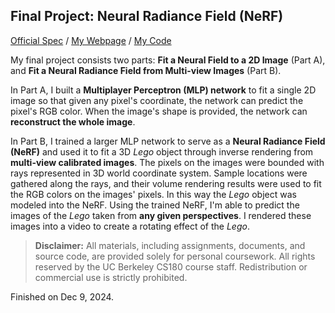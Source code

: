## Final Project: Neural Radiance Field (NeRF)


[Official Spec](https://github.com/jianglanwei/cs180/tree/main/proj6/OfficialSpec)
/
[My Webpage](https://jianglanwei.github.io/cs180/proj6/) 
/
[My Code](https://github.com/jianglanwei/cs180/tree/main/proj6/code) 

My final project consists two parts: **Fit a Neural Field to a 2D Image** (Part A), and **Fit a Neural Radiance Field from Multi-view Images** (Part B).      

In Part A, I built a **Multiplayer Perceptron (MLP) network** to fit a single 2D image so that given any pixel's coordinate, the network can predict the pixel's RGB color. When the image's shape is provided, the network can **reconstruct the whole image**.     

In Part B, I trained a larger MLP network to serve as a **Neural Radiance Field (NeRF)** and used it to fit a 3D _Lego_ object through inverse rendering from **multi-view calibrated images**. The pixels on the images were bounded with rays represented in 3D world coordinate system. Sample locations were gathered along the rays, and their volume rendering results were used to fit the RGB colors on the images' pixels. In this way the _Lego_ object was modeled into the NeRF. Using the trained NeRF, I'm able to predict the images of the _Lego_ taken from **any given perspectives**. I rendered these images into a video to create a rotating effect of the _Lego_.

> **Disclaimer:**  All materials, including assignments, documents, and source code, are provided solely for personal coursework. All rights reserved by the UC Berkeley CS180 course staff. Redistribution or commercial use is strictly prohibited.

Finished on Dec 9, 2024.